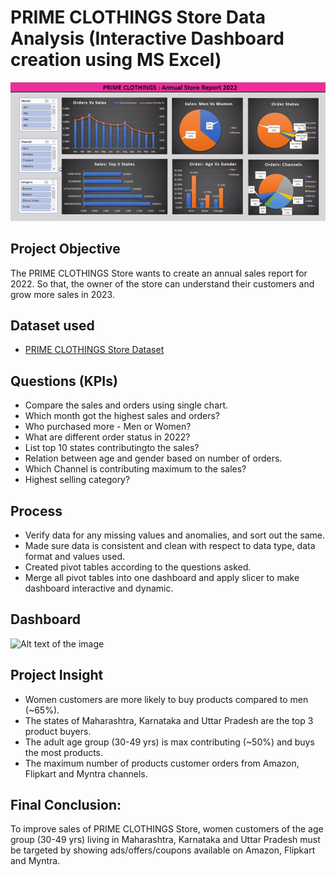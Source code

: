 # PRIME CLOTHINGS Store Data Analysis (Interactive Dashboard creation using MS Excel)

![](https://github.com/priteshpanchall/PrimeClothingsAnalysis_EXCEL/blob/main/GIF.gif)

## **Project Objective**

The PRIME CLOTHINGS Store wants to create an annual sales report for 2022. So that, the owner of the store can understand their customers and grow more sales in 2023.

## **Dataset used**
- <a href="https://github.com/priteshpanchall/PrimeClothings_EXCEL/blob/main/PrimeClothings_Dataset.xlsx">PRIME CLOTHINGS Store Dataset</a>

## **Questions (KPIs)**

- Compare the sales and orders using single chart.
- Which month got the highest sales and orders?
- Who purchased more - Men or Women?
- What are different order status in 2022?
- List top 10 states contributingto the sales?
- Relation between age and gender based on number of orders.
- Which Channel is contributing maximum to the sales?
- Highest selling category?



## **Process**

- Verify data for any missing values and anomalies, and sort out the same.
- Made sure data is consistent and clean with respect to data type, data format and values used.
- Created pivot tables according to the questions asked.
- Merge all pivot tables into one dashboard and apply slicer to make dashboard interactive and dynamic.



## **Dashboard**

![Alt text of the image](https://github.com/priteshpanchall/PrimeClothings_EXCEL/blob/main/Dashboard.jpg)



## **Project Insight**

- Women customers are more likely to buy products compared to men (~65%).
- The states of Maharashtra, Karnataka and Uttar Pradesh are the top 3 product buyers.
- The adult age group (30-49 yrs) is max contributing (~50%) and buys the most products.
- The maximum number of products customer orders from Amazon, Flipkart and Myntra channels.



## **Final Conclusion:**

To improve sales of PRIME CLOTHINGS Store, women customers of the age group (30-49 yrs) living in Maharashtra, Karnataka and Uttar Pradesh must be targeted by showing ads/offers/coupons available on Amazon, Flipkart and Myntra.
